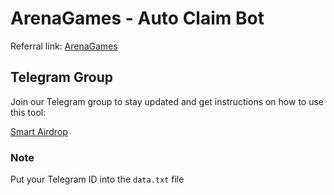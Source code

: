 # ArenaGames - Auto Claim Bot

Referral link: [ArenaGames](https://t.me/Arenavsbot?start=ref_eoQmNTepQC3dYnMBapUBLB)

## Telegram Group

Join our Telegram group to stay updated and get instructions on how to use this tool:

[Smart Airdrop](https://t.me/smartairdrop2120)

### Note

Put your Telegram ID into the `data.txt` file
